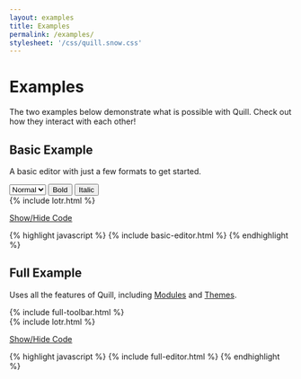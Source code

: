 ```yaml
---
layout: examples
title: Examples
permalink: /examples/
stylesheet: '/css/quill.snow.css'
---
```


# Examples

The two examples below demonstrate what is possible with Quill. Check out how they interact with each other!

## Basic Example

A basic editor with just a few formats to get started.

<div class="quill-wrapper">
  <div id="basic-toolbar" class="toolbar">
    <select title="Size" class="ql-size">
      <option value="10px">Small</option>
      <option value="13px" selected>Normal</option>
      <option value="18px">Large</option>
      <option value="32px">Huge</option>
    </select>
    <button class="ql-bold">Bold</button>
    <button class="ql-italic">Italic</button>
  </div>
  <div id="basic-editor" class="editor">
  {% include lotr.html %}
  </div>
</div>

<a class="accordian-toggle" data-toggle="collapse" href="#basic-collapse">Show/Hide Code</a>

<div id="basic-collapse" class="accordian-body collapse">
{% highlight javascript %}
{% include basic-editor.html %}
{% endhighlight %}
</div>

## Full Example

Uses all the features of Quill, including [Modules](/docs/modules/) and [Themes](/docs/themes/).

<div class="quill-wrapper">
  <div id="full-toolbar" class="toolbar">
    {% include full-toolbar.html %}
    <span class="ql-format-group">
      <span title="Link" class="ql-format-button ql-link"></span>
    </span>
  </div>
  <div id="full-editor" class="editor">
  {% include lotr.html %}
  </div>
</div>

<a class="accordian-toggle" data-toggle="collapse" href="#full-collapse">Show/Hide Code</a>

<div id="full-collapse" class="accordian-body collapse">
{% highlight javascript %}
{% include full-editor.html %}
{% endhighlight %}
</div>

<script src="/js/quill.js"></script>
<script>
{% include basic-editor.html %}
{% include full-editor.html %}
</script>
